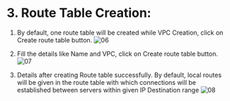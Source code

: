 # 3. Route Table Creation:

1. By default, one route table will be created while VPC Creation, click on Create route table button.
   ![06](https://github.com/DevopsAllInOne/01-AWS-2024/blob/main/Notes-Images/01-499/06.jpg)

2. Fill the details like Name and VPC, click on Create route table button.
   ![07](https://github.com/DevopsAllInOne/01-AWS-2024/blob/main/Notes-Images/01-499/07.jpg)

3. Details after creating Route table successfully. By default, local routes will be given in the route table with which
   connections will be established between servers within given IP Destination range
   ![08](https://github.com/DevopsAllInOne/01-AWS-2024/blob/main/Notes-Images/01-499/08.jpg)
